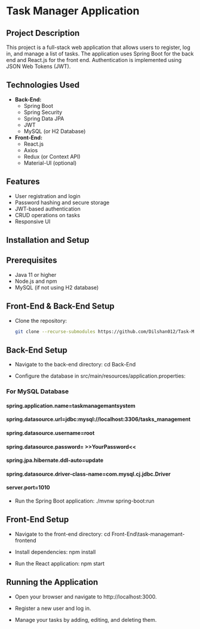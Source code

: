 # Task Manager Application

## Project Description
This project is a full-stack web application that allows users to register, log in, and manage a list of tasks. The application uses Spring Boot for the back end and React.js for the front end. Authentication is implemented using JSON Web Tokens (JWT).

## Technologies Used
- **Back-End:**
  - Spring Boot
  - Spring Security
  - Spring Data JPA
  - JWT
  - MySQL (or H2 Database)
- **Front-End:**
  - React.js
  - Axios
  - Redux (or Context API)
  - Material-UI (optional)

## Features
- User registration and login
- Password hashing and secure storage
- JWT-based authentication
- CRUD operations on tasks
- Responsive UI

## Installation and Setup

## Prerequisites
- Java 11 or higher
- Node.js and npm
- MySQL (if not using H2 database)

## Front-End & Back-End Setup
- Clone the repository:
   ```bash
   git clone --recurse-submodules https://github.com/Dilshan012/Task-Management-System.git

## Back-End Setup
-  Navigate to the back-end directory: cd Back-End

- Configure the database in src/main/resources/application.properties:

### For MySQL Database
#### spring.application.name=taskmanagemantsystem
#### spring.datasource.url=jdbc:mysql://localhost:3306/tasks_management
#### spring.datasource.username=root
#### spring.datasource.password= >>YourPassword<<
#### spring.jpa.hibernate.ddl-auto=update
#### spring.datasource.driver-class-name=com.mysql.cj.jdbc.Driver
#### server.port=1010

- Run the Spring Boot application: ./mvnw spring-boot:run

## Front-End Setup
- Navigate to the front-end directory: cd Front-End\task-managemant-frontend

- Install dependencies: npm install

- Run the React application: npm start

## Running the Application
- Open your browser and navigate to http://localhost:3000.

- Register a new user and log in.

- Manage your tasks by adding, editing, and deleting them.
